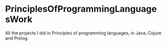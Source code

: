 # PrinciplesOfProgrammingLanguagesWork
All the projects I did in Principles of programming languages, in Java, Cojure and Prolog. 
